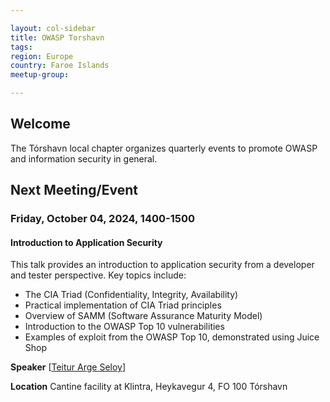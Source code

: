 ```yaml
---

layout: col-sidebar
title: OWASP Torshavn
tags: 
region: Europe
country: Faroe Islands
meetup-group:

---
```


## Welcome
The Tórshavn local chapter organizes quarterly events to promote OWASP and information security in general.

<!--
## Participation
The Open Worldwide Application Security Project (OWASP) is a nonprofit foundation that works to improve the security of software. All of our projects, tools, documents, forums, and chapters are free and open to anyone interested in improving application security. 

Chapters are led by local leaders in accordance with the [Chapters Policy](/www-policy/operational/chapters). Financial contributions should only be made online using the authorized online donation button. 

Everyone is welcome and encouraged to participate in our [Projects](/projects/), [Local Chapters](/chapters/), [Events](/events/), [Online Groups](https://groups.google.com/a/owasp.com/){:target='_blank'}, and [Community Slack Channel](https://owasp.slack.com/){:target='_blank'}. We especially encourage diversity in all our initiatives. OWASP is a fantastic place to learn about application security, to network, and even to build your reputation as an expert. We also encourage you to be [become a member](/membership/) or consider a [donation](/donate/) to support our ongoing work.
-->

Next Meeting/Event <!-- You should keep this section as it will populate your meetup events -->
---------------------

### Friday, October 04, 2024, 1400-1500  
#### Introduction to Application Security

This talk provides an introduction to application security from a developer and tester perspective. Key topics include:

- The CIA Triad (Confidentiality, Integrity, Availability)
- Practical implementation of CIA Triad principles
- Overview of SAMM (Software Assurance Maturity Model)
- Introduction to the OWASP Top 10 vulnerabilities
- Examples of exploit from the OWASP Top 10, demonstrated using Juice Shop

**Speaker**
[[Teitur Arge Seloy](http://linkedin.com/in/teitur-arge-seloy)]

**Location**
Cantine facility at Klintra, Heykavegur 4, FO 100 Tórshavn

<!-- {% include chapter_events.html group=page.meetup-group %} -->
